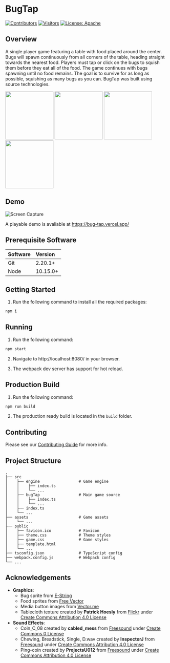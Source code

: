 # BugTap

[![Contributors](https://img.shields.io/github/contributors/salindersidhu/BugTap?style=for-the-badge)](https://github.com/salindersidhu/BugTap/graphs/contributors) [![Visitors](https://api.visitorbadge.io/api/visitors?path=https%3A%2F%2Fgithub.com%2Fsalindersidhu%2FBugTap&countColor=%23263759)](https://visitorbadge.io/status?path=https%3A%2F%2Fgithub.com%2Fsalindersidhu%2FBugTap) [![License: Apache](https://img.shields.io/badge/license-APACHE-brightgreen.svg?style=for-the-badge)](/LICENSE.md)

## Overview

A single player game featuring a table with food placed around the center. Bugs will spawn continuously from all corners of the table, heading straight towards the nearest food. Players must tap or click on the bugs to squish them before they eat all of the food. The game continues with bugs spawning until no food remains. The goal is to survive for as long as possible, squishing as many bugs as you can. BugTap was built using source technologies.

<p float="left">
    <img src="https://images.squarespace-cdn.com/content/v1/5cc22d6593a63233d214110c/1597710652025-QEY2UL92MLE1E2BX4WSJ/Vercel+%28Zeit%29.jpg" height="150" width="150">
    <img src="https://seeklogo.com/images/T/typescript-logo-B29A3F462D-seeklogo.com.png" height="150" width="150">
    <img src="https://upload.wikimedia.org/wikipedia/commons/thumb/9/99/Unofficial_JavaScript_logo_2.svg/1024px-Unofficial_JavaScript_logo_2.svg.png" height="150" width="150">
    <img src="https://products.fileformat.com/audio/javascript/howler-js/header-image.png" height="150" width="150">
</p>

## Demo

![Screen Capture](https://github.com/salindersidhu/BugTap/assets/12175684/f65ace42-2b3f-40e4-802e-47e9f8a6bf21)

A playable demo is avaliable at https://bug-tap.vercel.app/

## Prerequisite Software

| Software | Version  |
| :------- | :------- |
| Git      | 2.20.1+  |
| Node     | 10.15.0+ |

## Getting Started

1. Run the following command to install all the required packages:

```bash
npm i
```

## Running

1. Run the following command:

```bash
npm start
```

2. Navigate to http://localhost:8080/ in your browser.

3. The webpack dev server has support for hot reload.

## Production Build

1. Run the following command:

```bash
npm run build
```

2. The production ready build is located in the `build` folder.

## Contributing

Please see our [Contributing Guide](/CONTRIBUTING.md) for more info.

## Project Structure

    .
    ├── src
    │    ├── engine                 # Game engine
    │    │    ├── index.ts
    │    │    └── ...
    │    ├── bugTap                 # Main game source
    │    │    ├── index.ts
    │    │    └── ...
    │    ├── index.ts
    │    └── ...
    ├── assets                      # Game assets
    │    └── ...
    ├── public
    │    ├── favicon.ico            # Favicon
    │    ├── theme.css              # Theme styles
    │    ├── game.css               # Game styles
    │    ├── template.html
    │    └── ...
    ├── tsconfig.json               # TypeScript config
    ├── webpack.config.js           # Webpack config
    └── ...

## Acknowledgements

- **Graphics**:
  - Bug sprite from [E-String](http://e-string.com/articles/create-simple-game-using-sprite-kit/)
  - Food sprites from [Free Vector](http://all-free-download.com/free-vector/download/vivid_food_icon_design_vector_535039.html)
  - Media button images from [Vector.me](http://vector.me/browse/695406/icon_set_player)
  - Tablecloth texture created by **Patrick Hoesly** from [Flickr](http://www.everystockphoto.com/photo.php?imageId=5778707) under [Create Commons Attribution 4.0 License](http://creativecommons.org/licenses/by/4.0/)
- **Sound Effects**:
  - Coin_C_08 created by **cabled_mess** from [Freesound](https://freesound.org/people/cabled_mess/sounds/350874/) under [Create Commons 0 License](https://creativecommons.org/publicdomain/zero/1.0/)
  - Chewing, Breadstick, Single, D.wav created by **InspectorJ** from [Freesound](https://freesound.org/people/InspectorJ/sounds/429591/) under [Create Commons Attribution 4.0 License](https://creativecommons.org/licenses/by/4.0/)
  - Ping-coin created by **ProjectsU012** from [Freesound](https://freesound.org/people/ProjectsU012/sounds/334277/) under [Create Commons Attribution 4.0 License](https://creativecommons.org/licenses/by/4.0/)
